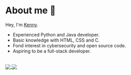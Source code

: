 # About me :wave:
Hey, I'm [Kenny](https://kenny.rip).
* Experienced Python and Java developer.
* Basic knowledge with HTML, CSS and C.
* Fond interest in cybersecurity and open source code.
* Aspiring to be a full-stack developer.
<br>

<a href="https://github.com/anuraghazra/github-readme-stats">
  <img align="center" src="https://vercel-deploy-github-readme-stats-2lml5twlb-cyberseckenny.vercel.app/api?username=cyberseckenny&count_private=true" />
</a>
<a href="https://github.com/anuraghazra/convoychat">
  <img align="center" src="https://vercel-deploy-github-readme-stats-2lml5twlb-cyberseckenny.vercel.app/api/top-langs/?username=cyberseckenny&layout=compact&exclude_repo=ghibli-generator,Estime,MCsniperPY-docs,smart-sniper,MCsniperPY,dotfiles,FlareSolverr,ercel-deploy-github-readme-stats)" />
</a>
